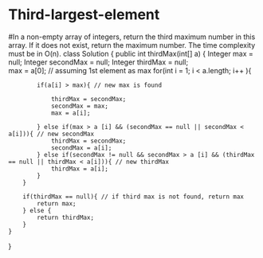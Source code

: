# Third-largest-element
#In a non-empty array of integers, return the third maximum number in this array. If it does not exist, return the maximum number. The time complexity must be in O(n).
class Solution {
    public int thirdMax(int[] a) {
        Integer max = null;
        Integer secondMax = null;
        Integer thirdMax = null;        
        max = a[0]; // assuming 1st element as max
        for(int i = 1; i < a.length; i++ ){
            
            if(a[i] > max){ // new max is found
                
                thirdMax = secondMax;
                secondMax = max;
                max = a[i];
                
            } else if(max > a [i] && (secondMax == null || secondMax < a[i])){ // new secondMax
                thirdMax = secondMax;
                secondMax = a[i];
            } else if(secondMax != null && secondMax > a [i] && (thirdMax == null || thirdMax < a[i])){ // new thirdMax
                thirdMax = a[i];
            }
        }
        
        if(thirdMax == null){ // if third max is not found, return max
            return max;
        } else {
            return thirdMax;
        }
    }
}
